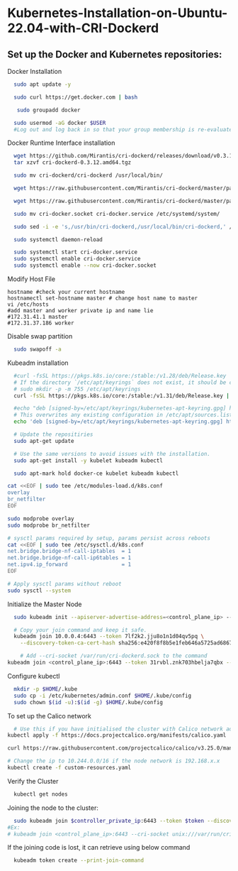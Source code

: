 # Kubernetes-Installation-on-Ubuntu-22.04-with-CRI-Dockerd


## Set up the Docker and Kubernetes repositories:
Docker Installation

```bash
  sudo apt update -y
```
```bash
  sudo curl https://get.docker.com | bash
```
```bash
   sudo groupadd docker
```
```bash
  sudo usermod -aG docker $USER
  #Log out and log back in so that your group membership is re-evaluated
```


Docker Runtime Interface installation

```bash
  wget https://github.com/Mirantis/cri-dockerd/releases/download/v0.3.12/cri-dockerd-0.3.12.amd64.tgz
  tar xzvf cri-dockerd-0.3.12.amd64.tgz
```
```bash
  sudo mv cri-dockerd/cri-dockerd /usr/local/bin/
```
```bash
  wget https://raw.githubusercontent.com/Mirantis/cri-dockerd/master/packaging/systemd/cri-docker.service
```
```bash
  wget https://raw.githubusercontent.com/Mirantis/cri-dockerd/master/packaging/systemd/cri-docker.socket
```
```bash
  sudo mv cri-docker.socket cri-docker.service /etc/systemd/system/
```
```bash
  sudo sed -i -e 's,/usr/bin/cri-dockerd,/usr/local/bin/cri-dockerd,' /etc/systemd/system/cri-docker.service
```
```bash
  sudo systemctl daemon-reload
```
```bash
  sudo systemctl start cri-docker.service
  sudo systemctl enable cri-docker.service
  sudo systemctl enable --now cri-docker.socket
```
Modify Host File
```
hostname #check your current hostname
hostnamectl set-hostname master # change host name to master
vi /etc/hosts
#add master and worker private ip and name lie
#172.31.41.1 master
#172.31.37.186 worker
```
Disable swap partition 
```bash
  sudo swapoff -a
```
Kubeadm installation
```bash
  #curl -fsSL https://pkgs.k8s.io/core:/stable:/v1.28/deb/Release.key | sudo gpg --dearmor -o /etc/apt/keyrings/kubernetes-apt-keyring.gpg
  # If the directory `/etc/apt/keyrings` does not exist, it should be created before the curl command, read the note below.
  # sudo mkdir -p -m 755 /etc/apt/keyrings
  curl -fsSL https://pkgs.k8s.io/core:/stable:/v1.31/deb/Release.key | sudo gpg --dearmor -o /etc/apt/keyrings/kubernetes-apt-keyring.gpg
```
```bash
  #echo "deb [signed-by=/etc/apt/keyrings/kubernetes-apt-keyring.gpg] https://pkgs.k8s.io/core:/stable:/v1.28/deb/ /" | sudo tee /etc/apt/sources.list.d/kubernetes.list
  # This overwrites any existing configuration in /etc/apt/sources.list.d/kubernetes.list
  echo 'deb [signed-by=/etc/apt/keyrings/kubernetes-apt-keyring.gpg] https://pkgs.k8s.io/core:/stable:/v1.31/deb/ /' | sudo tee /etc/apt/sources.list.d/kubernetes.list
```
```bash
  # Update the repositiries
  sudo apt-get update
```
```bash
  # Use the same versions to avoid issues with the installation.
  sudo apt-get install -y kubelet kubeadm kubectl
```
```bash
  sudo apt-mark hold docker-ce kubelet kubeadm kubectl
```
```bash
cat <<EOF | sudo tee /etc/modules-load.d/k8s.conf
overlay
br_netfilter
EOF

sudo modprobe overlay
sudo modprobe br_netfilter

# sysctl params required by setup, params persist across reboots
cat <<EOF | sudo tee /etc/sysctl.d/k8s.conf
net.bridge.bridge-nf-call-iptables  = 1
net.bridge.bridge-nf-call-ip6tables = 1
net.ipv4.ip_forward                 = 1
EOF

# Apply sysctl params without reboot
sudo sysctl --system
```
Initialize the Master Node
```bash
  sudo kubeadm init --apiserver-advertise-address=<control_plane_ip> --cri-socket unix:///var/run/cri-dockerd.sock  --pod-network-cidr=192.168.0.0/16
```
```bash
  # Copy your join command and keep it safe.
  kubeadm join 10.0.0.4:6443 --token 7lf2k2.jju8o1n1d04qv5pq \
	--discovery-token-ca-cert-hash sha256:e420f8f8b5e1feb646a5725ad6867fe519e1862c7494d31acbbb9e95caa75ed1

    # Add --cri-socket /var/run/cri-dockerd.sock to the command
kubeadm join <control_plane_ip>:6443 --token 31rvbl.znk703hbelja7qbx --cri-socket unix:///var/run/cri-dockerd.sock --discovery-token-ca-cert-hash sha256:3dd5f401d1c86be4axxxxxxxxxx61ce965f5xxxxxxxxxxf16cb29a89b96c97dd

```
Configure kubectl
```bash
  mkdir -p $HOME/.kube
  sudo cp -i /etc/kubernetes/admin.conf $HOME/.kube/config
  sudo chown $(id -u):$(id -g) $HOME/.kube/config
```
To set up the Calico network
```bash
  # Use this if you have initialised the cluster with Calico network add on.
kubectl apply -f https://docs.projectcalico.org/manifests/calico.yaml

curl https://raw.githubusercontent.com/projectcalico/calico/v3.25.0/manifests/custom-resources.yaml -O

# Change the ip to 10.244.0.0/16 if the node network is 192.168.x.x
kubectl create -f custom-resources.yaml

```
Verify the Cluster
```bash
  kubectl get nodes
```
Joining the node to the cluster:
```bash
  sudo kubeadm join $controller_private_ip:6443 --token $token --discovery-token-ca-cert-hash $hash
#Ex:
# kubeadm join <control_plane_ip>:6443 --cri-socket unix:///var/run/cri-dockerd.sock --token 31rvbl.znk703hbelja7qbx --discovery-token-ca-cert-hash sha256:3dd5f401d1c86be4axxxxxxxxxx61ce965f5xxxxxxxxxxf16cb29a89b96c97dd

```
If the joining code is lost, it can retrieve using below command
```bash
  kubeadm token create --print-join-command
```

